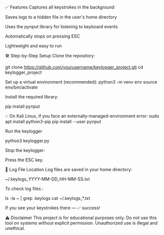 ✅ Features
Captures all keystrokes in the background

Saves logs to a hidden file in the user's home directory

Uses the pynput library for listening to keyboard events

Automatically stops on pressing ESC

Lightweight and easy to run

🛠️ Step-by-Step Setup
Clone the repository:

git clone https://github.com/yourusername/keylogger_project.git
cd keylogger_project

Set up a virtual environment (recommended):
python3 -m venv env
source env/bin/activate

Install the required library:

pip install pynput

💡 On Kali Linux, if you face an externally-managed-environment error:
sudo apt install python3-pip
pip install --user pynput

Run the keylogger

python3 keylogger.py

Stop the keylogger:

Press the ESC key.

📂 Log File Location
Log files are saved in your home directory:

~/.keylogs_YYYY-MM-DD_HH-MM-SS.txt

To check log files :

ls -la ~ | grep .keylogs
cat ~/.keylogs_*.txt

If you see your keystrokes there — ✅ success!

⚠️ Disclaimer
This project is for educational purposes only.
Do not use this tool on systems without explicit permission.
Unauthorized use is illegal and unethical.
